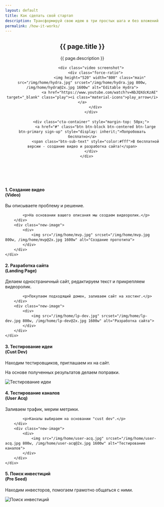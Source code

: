 ```yaml
---
layout: default
title: Как сделать свой стартап
description: Трансформируй свою идею в три простых шага и без вложений
permalink: /how-it-works/
---
```

<header class="fancy-hero new-content">
 		<div class="container">
 			<h2>{{ page.title }}</h2>
			<p class="sub-text landing-page">{{ page.description }}</p>

			<div class="video screenshot">
				<div class="force-ratio">
					<img height="520" width="800" class="main" src="/img/home/hydra.jpg" srcset="/img/home/hydra.jpg 800w, /img/home/hydra@2x.jpg 1600w" alt="Editable Hydra">
					<a href="https://www.youtube.com/watch?v=NbJQXdcKzAE" target="_blank" class="play"><i class="material-icons">play_arrow</i></a>
				</div>
			</div>

			<div class="cta-container" style="margin-top: 50px;">
				<a href="#" class="btn btn-block btn-centered btn-large btn-primary sign-up" style="display: inherit;">Попробовать бесплатно</a>
				<span class="btn-sub-text" style="color:#fff">В бесплатной версии - создание видео и разработка сайта!</span>
			</div>
		</div>
</header>

<section class="new-content first">
	<br>
	<div class="container">
		<div class="new-text">
			<h4>1. Создание видео<br>(Video)</h4>
			<p>Вы описываете проблему и решение.</p>

			<p>На основании вашего описания мы создаем видеоролик.</p>
		</div>
		<div class="new-image">
			<div>
				<img src="/img/home/mvp.jpg" srcset="/img/home/mvp.jpg 800w, /img/home/mvp@2x.jpg 1600w" alt="Создание прототипа">
			</div>
		</div>
	</div>
</section>

<section class="new-content alternate">
	<div class="container">
		<div class="new-text">
			<h4>2. Разработка сайта<br>(Landing Page)</h4>
			<p>Делаем одностраничный сайт, редактируем текст и прикрепляем видеоролик.</p>

			<p>Покупаем подходящий домен, заливаем сайт на хостинг.</p>
		</div>
		<div class="new-image">
			<div>
				<img src="/img/home/lp-dev.jpg" srcset="/img/home/lp-dev.jpg 800w, /img/home/lp-dev@2x.jpg 1600w" alt="Разработка сайта">
			</div>
		</div>
	</div>
</section>

<section class="new-content">
	<div class="container">
		<div class="new-text">
			<h4>3. Тестирование идеи<br>(Cust Dev)</h4>
			<p>Находим тестировщиков, приглашаем их на сайт.</p>
			<p>На основе полученных результатов делаем поправки.</p>
		</div>
		<div class="new-image">
			<div>
				<img src="/img/home/cust-dev.jpg" srcset="/img/home/cust-dev.jpg 800w, /img/home/cust-dev@2x.jpg 1600w" alt="Тестирование идеи">
			</div>
		</div>
	</div>
</section>

<section class="new-content alternate">
	<div class="container">
		<div class="new-text">
			<h4>4. Тестирование каналов<br>(User Acq)</h4>
			<p>Заливаем трафик, мерим метрики.</p>

			<p>Каналы выбираем на основании "cust dev".</p>
		</div>
		<div class="new-image">
			<div>
				<img src="/img/home/user-acq.jpg" srcset="/img/home/user-acq.jpg 800w, /img/home/user-acq@2x.jpg 1600w" alt="Тестирование каналов">
			</div>
		</div>
	</div>
</section>

<section class="new-content">
	<div class="container">
		<div class="new-text">
			<h4>5. Поиск инвестиций<br>(Pre Seed)</h4>
			<p>Находим инвесторов, помогаем грамотно общаться с ними.</p>
		</div>
		<div class="new-image">
			<div>
				<img src="/img/home/invest.jpg" srcset="/img/home/invest.jpg 800w, /img/home/invest@2x.jpg 1600w" alt="Поиск инвестиций">
			</div>
		</div>
	</div>
</section>
